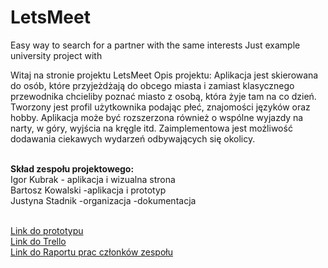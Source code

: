 # LetsMeet
 Easy way to search for a partner with the same interests
 Just example university project with
 
 
Witaj na stronie projektu LetsMeet 
Opis projektu: 
Aplikacja jest skierowana do osób, które przyjeżdżają do obcego miasta i zamiast klasycznego przewodnika chcieliby poznać miasto z osobą, która żyje tam na co dzień. 
Tworzony jest profil użytkownika podając płeć, znajomości języków oraz hobby. 
Aplikacja może być rozszerzona również o wspólne wyjazdy na narty, w góry, wyjścia na kręgle itd. 
Zaimplementowa jest możliwość dodawania ciekawych wydarzeń odbywających się okolicy.

<br><b>Skład zespołu projektowego:</b>
<br>Igor Kubrak - aplikacja i wizualna strona
<br>Bartosz Kowalski -aplikacja i prototyp
<br>Justyna Stadnik -organizacja -dokumentacja

<br><a target="_blank" href="https://marvelapp.com/30g1gdg/screen/44181773">Link do prototypu
<br><a target="_blank" href="https://trello.com/b/y8X8UsU0/aplikacja-letsmeet"> Link do Trello
<br><a target="_blank" href="https://github.com/LetsMeetBAI/LetsMeet/blob/master/BAI%20-%20wykaz%20godzin.xlsx"> Link do Raportu prac członków zespołu
